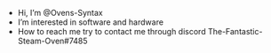 -  Hi, I’m @Ovens-Syntax
-  I’m interested in software and hardware  
-  How to reach me try to contact me through discord The-Fantastic-Steam-Oven#7485

<!---
Ovens-Syntax/Ovens-Syntax is a ✨ special ✨ repository because its `README.md` (this file) appears on your GitHub profile.
You can click the Preview link to take a look at your changes.
--->
